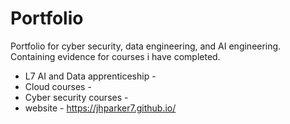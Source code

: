 # Portfolio
Portfolio for cyber security, data engineering, and AI engineering.
Containing evidence for courses i have completed.
- L7 AI and Data apprenticeship -
- Cloud courses - 
- Cyber security courses - 
- website - https://jhparker7.github.io/
